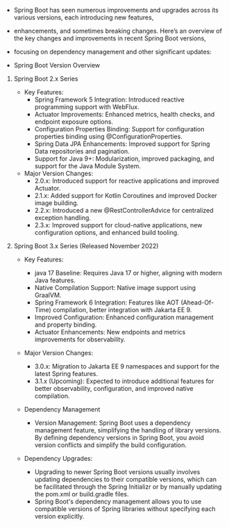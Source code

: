 - Spring Boot has seen numerous improvements and upgrades across its various versions, each introducing new features, 
- enhancements, and sometimes breaking changes. Here’s an overview of the key changes and improvements in recent Spring Boot versions, 
- focusing on dependency management and other significant updates:

- Spring Boot Version Overview
1. Spring Boot 2.x Series
   - Key Features:
     - Spring Framework 5 Integration: Introduced reactive programming support with WebFlux.
     - Actuator Improvements: Enhanced metrics, health checks, and endpoint exposure options.
     - Configuration Properties Binding: Support for configuration properties binding using @ConfigurationProperties.
     - Spring Data JPA Enhancements: Improved support for Spring Data repositories and pagination.
     - Support for Java 9+: Modularization, improved packaging, and support for the Java Module System.
   - Major Version Changes:
     - 2.0.x: Introduced support for reactive applications and improved Actuator.
     - 2.1.x: Added support for Kotlin Coroutines and improved Docker image building.
     - 2.2.x: Introduced a new @RestControllerAdvice for centralized exception handling.
     - 2.3.x: Improved support for cloud-native applications, new configuration options, and enhanced build tooling.

2. Spring Boot 3.x Series (Released November 2022)
   - Key Features: 
        - java 17 Baseline: Requires Java 17 or higher, aligning with modern Java features.
        - Native Compilation Support: Native image support using GraalVM.
        - Spring Framework 6 Integration: Features like AOT (Ahead-Of-Time) compilation, better integration with Jakarta EE 9.
        - Improved Configuration: Enhanced configuration management and property binding.
        - Actuator Enhancements: New endpoints and metrics improvements for observability.
   - Major Version Changes:
        - 3.0.x: Migration to Jakarta EE 9 namespaces and support for the latest Spring features.
        - 3.1.x (Upcoming): Expected to introduce additional features for better observability, configuration, and improved native compilation.

   - Dependency Management
     - Version Management: Spring Boot uses a dependency management feature, simplifying the handling of library versions. By defining dependency versions in Spring Boot, you avoid version conflicts and simplify the build configuration.

   - Dependency Upgrades:
        - Upgrading to newer Spring Boot versions usually involves updating dependencies to their compatible versions, which can be facilitated through the Spring Initializr or by manually updating the pom.xml or build.gradle files.
        - Spring Boot's dependency management allows you to use compatible versions of Spring libraries without specifying each version explicitly.